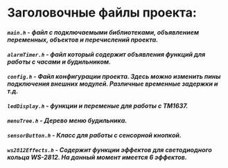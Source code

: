 # Заголовочные файлы проекта:

##### `main.h`  - файл с подключаемыми библиотеками, объявлением переменных, объектов и перечислений проекта. <br><br>`alarmTimer.h` - файл который содержит объявления функций для работы с часами и будильником. <br><br>`config.h` - Файл конфигурации проекта. Здесь можно изменить пины подключения внешних модулей. Различные временные задержки и т.д. <br><br>`ledDisplay.h` - функции и переменые для работы с TM1637. <br><br>`menuTree.h` - Дерево меню будильника. <br><br>`sensorButton.h` - Класс для работы с сенсорной кнопкой.<br><br>`ws2812Effects.h` - Содержит функции эффектов для светодиодного кольца WS-2812. На данный момент имеется 6 эффектов.
<!--
${\color{red}Red}$

$${\color{green}Green}$$

${\color{blue}Blue}$

${\color{lightblue}Light \space Blue}$

${\color{lightgreen}Light \space Green}$
${\color{red}Red}$
!-->
